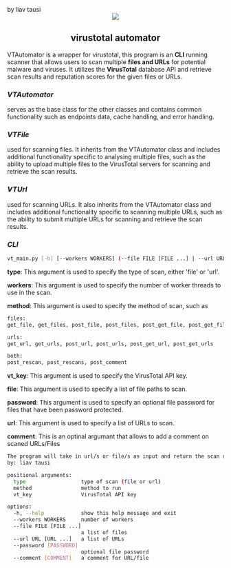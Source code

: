 <div align="left">by liav tausi</div>
<div align="center">
    <img src="https://user-images.githubusercontent.com/50721644/212086526-2fdd00bb-057d-44b5-afcf-9143c1dd78af.png">
    <h2 align="center">virustotal automator</h2>
</div>







VTAutomator is a wrapper for virustotal, this program is an **CLI** running scanner that allows users to scan multiple **files and URLs** for potential malware and viruses. It utilizes the **VirusTotal** database API and retrieve scan results and reputation scores for the given files or URLs.

### *VTAutomator* 
serves as the base class for the other classes and contains common functionality such as endpoints data, cache handling, and error handling.

### *VTFile*
used for scanning files. It inherits from the VTAutomator class and includes additional functionality specific to analysing multiple files, such as the ability to upload multiple files to the VirusTotal servers for scanning and retrieve the scan results.

### *VTUrl*
used for scanning URLs. It also inherits from the VTAutomator class and includes additional functionality specific to scanning multiple URLs, such as the ability to submit multiple URLs for scanning and retrieve the scan results.

### *CLI*
```bash
vt_main.py [-h] [--workers WORKERS] (--file FILE [FILE ...] | --url URL [URL ...]) [--password [PASSWORD]] [--comment [COMMENT]] type method vt_key
```

**type**:  This argument is used to specify the type of scan, either 'file' or 'url'.

**workers**:  This argument is used to specify the number of worker threads to use in the scan.

**method**:  This argument is used to specify the method of scan, such as 

 ```python 
files: 
get_file, get_files, post_file, post_files, post_get_file, post_get_files

urls:
get_url, get_urls, post_url, post_urls, post_get_url, post_get_urls

both:
post_rescan, post_rescans, post_comment
```
**vt_key**:  This argument is used to specify the VirusTotal API key.

**file**:  This argument is used to specify a list of file paths to scan.

**password**:  This argument is used to specify an optional file password for files that have been password protected.

**url**:  This argument is used to specify a list of URLs to scan.

**comment**: This is an optinal argumant that allows to add a comment on scaned URLs/Files

```bash
The program will take in url/s or file/s as input and return the scan results from the VirusTotal database created
by: liav tausi

positional arguments:
  type                  type of scan (file or url)
  method                method to run
  vt_key                VirusTotal API key

options:
  -h, --help            show this help message and exit
  --workers WORKERS     number of workers
  --file FILE [FILE ...]
                        a list of files
  --url URL [URL ...]   a list of URLs
  --password [PASSWORD]
                        optional file password
  --comment [COMMENT]   a comment for URL/file
  ```



